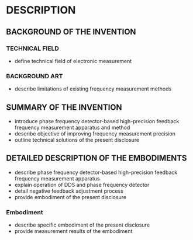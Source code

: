 # DESCRIPTION

## BACKGROUND OF THE INVENTION

### TECHNICAL FIELD

- define technical field of electronic measurement

### BACKGROUND ART

- describe limitations of existing frequency measurement methods

## SUMMARY OF THE INVENTION

- introduce phase frequency detector-based high-precision feedback frequency measurement apparatus and method
- describe objective of improving frequency measurement precision
- outline technical solutions of the present disclosure

## DETAILED DESCRIPTION OF THE EMBODIMENTS

- describe phase frequency detector-based high-precision feedback frequency measurement apparatus
- explain operation of DDS and phase frequency detector
- detail negative feedback adjustment process
- provide embodiment of the present disclosure

### Embodiment

- describe specific embodiment of the present disclosure
- provide measurement results of the embodiment

